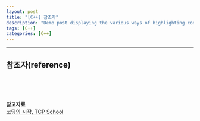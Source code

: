 ```yaml
---
layout: post
title: "[C++] 참조자"
description: "Demo post displaying the various ways of highlighting code in Markdown."
tags: [C++]
categories: [C++]
---
```


------------------------------------------------------------------------------------------------------------

## 참조자(reference)


<br/>
<br/>
<br/>

**참고자료**<br/>
[코딩의 시작, TCP School](http://tcpschool.com/cpp/)

